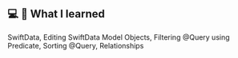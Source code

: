 ## 💻 📝 What I learned
SwiftData, Editing SwiftData Model Objects, Filtering @Query using Predicate, Sorting @Query, Relationships
